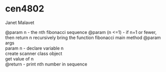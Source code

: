 # cen4802
Janet Malavet

 @param n - the nth fibonacci sequence
 @param (n <=1) - if n=1 or fewer, then return n
 recursively bring the function fibonacci
 main method
 @param args    	
 param n - declare variable n  
 create scanner class object  
 get value of n     
 @return - print nth number in sequence
    
